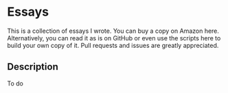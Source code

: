 # Essays

This is a collection of essays I wrote.  You can buy a copy on Amazon here.  Alternatively, you can read it as is on GitHub or even use the scripts here to build your own copy of it.  Pull requests and issues are greatly appreciated.

## Description

To do
